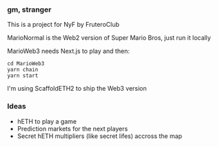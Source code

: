 ### gm, stranger
This is a project for NyF by FruteroClub

MarioNormal is the Web2 version of Super Mario Bros, just run it locally

MarioWeb3 needs Next.js to play and then:

```git clone https://github.com/Ariiellus/MarioBrosWeekend.git
cd MarioWeb3
yarn chain
yarn start
```

I'm using ScaffoldETH2 to ship the Web3 version

### Ideas
- hETH to play a game
- Prediction markets for the next players
- Secret hETH multipliers (like secret lifes) accross the map 
